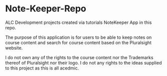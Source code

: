 # Note-Keeper-Repo
ALC Development projects created via tutorials NoteKeeper App in this repo.

The purpose of this application is for users to be able to keep notes on course content and search for course content based on the Pluralsight website.

I do not own any of the rights to the course content nor the Trademarks thereof of Pluralsight nor their logo.  I do not any rights to the ideas supplied to this project as this is all acedmic.
